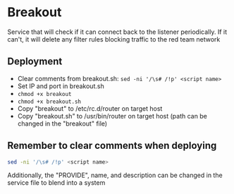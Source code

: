 # Breakout
Service that will check if it can connect back to the listener periodically. If it can't, it will delete any filter rules blocking traffic to the red team network

## Deployment
 - Clear comments from breakout.sh: ```sed -ni '/\s# /!p' <script name>```
 - Set IP and port in breakout.sh
 - ```chmod +x breakout```
 - ```chmod +x breakout.sh```
 - Copy "breakout" to /etc/rc.d/router on target host
 - Copy "breakout.sh" to /usr/bin/router on target host (path can be changed in the "breakout" file)

## **Remember to clear comments when deploying**
```bash
sed -ni '/\s# /!p' <script name>
```

Additionally, the "PROVIDE", name, and description can be changed in the service file to blend into a system